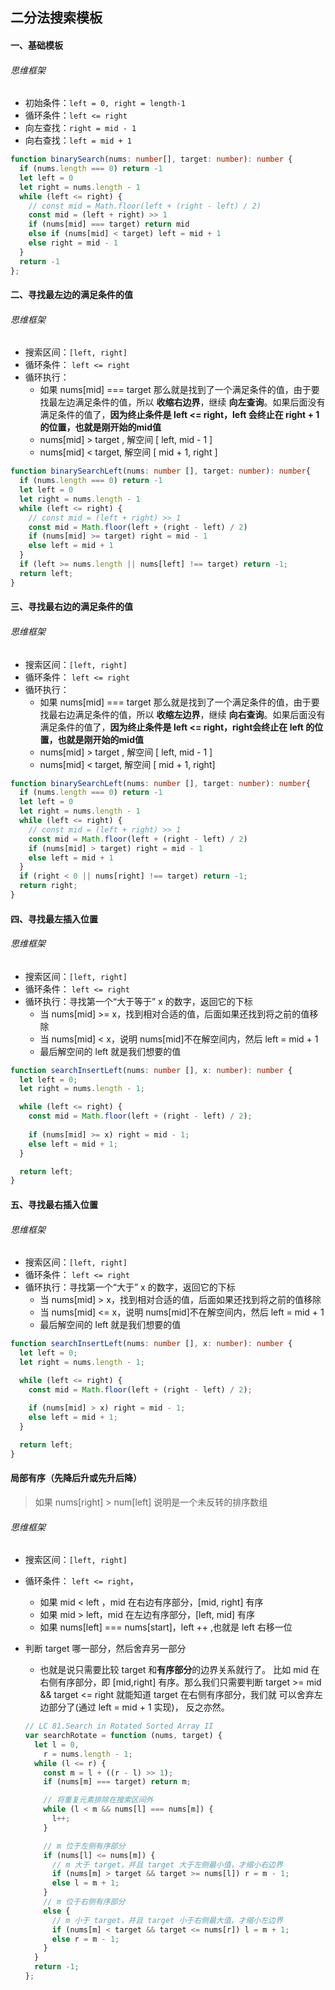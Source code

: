 ## 二分法搜索模板

#### 一、基础模板

###### 思维框架

* 初始条件：`left = 0, right = length-1`
* 循环条件：`left <= right`
* 向左查找：`right = mid - 1`
* 向右查找：`left = mid + 1`

``` typescript
function binarySearch(nums: number[], target: number): number {
  if (nums.length === 0) return -1
  let left = 0
  let right = nums.length - 1
  while (left <= right) {
    // const mid = Math.floor(left + (right - left) / 2)
    const mid = (left + right) >> 1
    if (nums[mid] === target) return mid
    else if (nums[mid] < target) left = mid + 1
    else right = mid - 1
  }
  return -1
};
```

#### 二、寻找最左边的满足条件的值

###### 思维框架

* 搜索区间：`[left, right]`
* 循环条件： `left <= right`
* 循环执行：
  * 如果 nums[mid]  ===  target 那么就是找到了一个满足条件的值，由于要找最左边满足条件的值，所以 **收缩右边界**，继续 **向左查询**。如果后面没有满足条件的值了，**因为终止条件是 left <= right，left 会终止在 right + 1 的位置，也就是刚开始的mid值**
  * nums[mid] > target , 解空间 [ left, mid - 1 ]
  * nums[mid] < target, 解空间 [ mid + 1, right ]

``` typescript
function binarySearchLeft(nums: number [], target: number): number{
  if (nums.length === 0) return -1
  let left = 0
  let right = nums.length - 1
  while (left <= right) {
    // const mid = (left + right) >> 1
    const mid = Math.floor(left + (right - left) / 2)
    if (nums[mid] >= target) right = mid - 1
    else left = mid + 1
  }
  if (left >= nums.length || nums[left] !== target) return -1;
  return left;
}
```

#### 三、寻找最右边的满足条件的值

###### 思维框架

* 搜索区间：`[left, right]`
* 循环条件： `left <= right`
* 循环执行：
  * 如果 nums[mid]  ===  target 那么就是找到了一个满足条件的值，由于要找最右边满足条件的值，所以 **收缩左边界**，继续 **向右查询**。如果后面没有满足条件的值了，**因为终止条件是 left <= right，right会终止在 left 的位置，也就是刚开始的mid值**
  * nums[mid] > target , 解空间 [ left, mid - 1 ]
  * nums[mid] < target, 解空间 [ mid + 1, right]

``` typescript
function binarySearchLeft(nums: number [], target: number): number{
  if (nums.length === 0) return -1
  let left = 0
  let right = nums.length - 1
  while (left <= right) {
    // const mid = (left + right) >> 1
    const mid = Math.floor(left + (right - left) / 2)
    if (nums[mid] > target) right = mid - 1
    else left = mid + 1
  }
  if (right < 0 || nums[right] !== target) return -1;
  return right;
}
```

#### 四、寻找最左插入位置

###### 思维框架

* 搜索区间：`[left, right]`
* 循环条件： `left <= right`
* 循环执行：寻找第一个“大于等于” x 的数字，返回它的下标
  * 当 nums[mid] >= x，找到相对合适的值，后面如果还找到将之前的值移除
  * 当 nums[mid] < x，说明 nums[mid]不在解空间内，然后 left = mid + 1
  * 最后解空间的 left 就是我们想要的值

``` typescript
function searchInsertLeft(nums: number [], x: number): number {
  let left = 0;
  let right = nums.length - 1;

  while (left <= right) {
    const mid = Math.floor(left + (right - left) / 2);
    
    if (nums[mid] >= x) right = mid - 1;
    else left = mid + 1;
  }

  return left;
}
```

#### 五、寻找最右插入位置

###### 思维框架

* 搜索区间：`[left, right]`
* 循环条件： `left <= right`
* 循环执行：寻找第一个“大于” x 的数字，返回它的下标
  * 当 nums[mid] > x，找到相对合适的值，后面如果还找到将之前的值移除
  * 当 nums[mid] <= x，说明 nums[mid]不在解空间内，然后 left = mid + 1
  * 最后解空间的 left 就是我们想要的值

``` typescript
function searchInsertLeft(nums: number [], x: number): number {
  let left = 0;
  let right = nums.length - 1;

  while (left <= right) {
    const mid = Math.floor(left + (right - left) / 2);
    
    if (nums[mid] > x) right = mid - 1;
    else left = mid + 1;
  }

  return left;
}
```

#### 局部有序（先降后升或先升后降）

> 如果 nums[right] > num[left] 说明是一个未反转的排序数组

###### 思维框架

* 搜索区间：`[left, right]`

* 循环条件： `left <= right`，

  * 如果 mid < left ，mid 在右边有序部分，[mid, right] 有序
  * 如果 mid > left，mid 在左边有序部分，[left, mid] 有序
  * 如果 nums[left] === nums[start]，left ++ ,也就是 left 右移一位

* 判断 target 哪一部分，然后舍弃另一部分

  * 也就是说只需要比较 target 和**有序部分**的边界关系就行了。 比如 mid 在右侧有序部分，即 [mid,right] 有序。那么我们只需要判断 target >= mid && target <= right 就能知道 target 在右侧有序部分，我们就 可以舍弃左边部分了(通过 left = mid + 1 实现)， 反之亦然。

  ``` javascript
  // LC 81.Search in Rotated Sorted Array II 
  var searchRotate = function (nums, target) {
    let l = 0,
      r = nums.length - 1;
    while (l <= r) {
      const m = l + ((r - l) >> 1);
      if (nums[m] === target) return m;
  
      // 将重复元素排除在搜索区间外
      while (l < m && nums[l] === nums[m]) {
        l++;
      }
  
      // m 位于左侧有序部分
      if (nums[l] <= nums[m]) {
        // m 大于 target，并且 target 大于左侧最小值，才缩小右边界
        if (nums[m] > target && target >= nums[l]) r = m - 1;
        else l = m + 1;
      }
      // m 位于右侧有序部分
      else {
        // m 小于 target，并且 target 小于右侧最大值，才缩小左边界
        if (nums[m] < target && target <= nums[r]) l = m + 1;
        else r = m - 1;
      }
    }
    return -1;
  };
  ```

  
